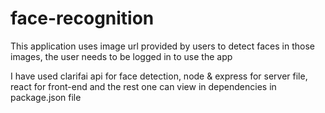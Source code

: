 # face-recognition
<!-- What app does -->
This application uses image url provided by users to detect faces in those images, the user needs to be logged in to use the app
<!-- What technologies i used -->
I have used clarifai api for face detection, node & express for server file, react for front-end and the rest one can view in dependencies in package.json file
